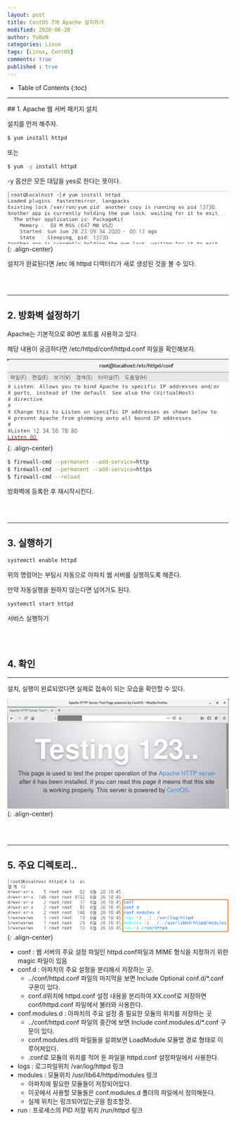 ```yaml
---
layout: post
title: CentOS 7에 Apache 설치하기
modified: 2020-06-28
author: Yo0oN
categories: Linux
tags: [Linux, CentOS]
comments: true
published : true
---
```


* Table of Contents
{:toc}

<hr>
## 1. Apache 웹 서버 패키지 설치

설치를 먼저 해주자.
```bash
$ yum install httpd
```

또는

```bash
$ yum -y install httpd
```

-y 옵션은 모든 대답을 yes로 한다는 뜻이다.

![installApache](/images/posts/installApache/installApache01.jpg "Apache 설치중"){: .align-center}

설치가 완료된다면 /etc 에 httpd 디렉터리가 새로 생성된 것을 볼 수 있다.

<br>
<br>
<hr>

## 2. 방화벽 설정하기

Apache는 기본적으로 80번 포트를 사용하고 있다.

해당 내용이 궁금하다면 /etc/httpd/conf/httpd.conf 파일을 확인해보자.

![80port](/images/posts/installApache/installApache02.jpg "포트번호 확인해보기"){: .align-center}

```bash
$ firewall-cmd --permanent --add-service=http
$ firewall-cmd --permanent --add-service=https
$ firewall-cmd --reload
```

방화벽에 등록한 후 재시작시킨다.

<br>
<br>
<hr>

## 3. 실행하기

```bash
systemctl enable httpd
```

위의 명령어는 부팅시 자동으로 아파치 웹 서버를 실행하도록 해준다.

만약 자동실행을 원하지 않는다면 넘어가도 된다.

```bash
systemctl start httpd
```

서비스 실행하기

<br>
<br>

## 4. 확인
<hr>

설치, 실행이 완료되었다면 실제로 접속이 되는 모습을 확인할 수 있다.

![확인](/images/posts/installApache/installApache03.jpg "확인"){: .align-center}

<br>
<br>
<hr>

## 5. 주요 디렉토리..

![구조](/images/posts/installApache/installApache04.png "구조"){: .align-center}

<ul>
  <li>conf : 웹 서버의 주요 설정 파일인 httpd.conf파일과 MIME 형식을 지정하기 위한 magic 파일이 있음</li>
  <li>conf.d : 아파치의 주요 설정을 분리해서 저장하는 곳.
    <ul>
      <li>../conf/httpd.conf 파일의 마지막을 보면 Include Optional conf.d/*.conf 구문이 있다.</li>
      <li>conf.d위치에 httpd.conf 설정 내용을 분리하여 XX.conf로 저장하면 conf/httpd.conf 파일에서 불러와 사용한다.</li>
    </ul>
  </li>
  <li>conf.modules.d : 아파치의 주요 설정 중 필요한 모듈의 위치를 저장하는 곳
    <ul>
      <li>../conf/httpd.conf 파일의 중간에 보면 Include conf.modules.d/*.conf 구문이 있다.</li>
      <li>conf.modules.d의 파일들을 살펴보면 LoadModule 모듈명 경로 형태로 이루어져있다.</li>
      <li>.conf로 모듈의 위치를 적어 둔 파일을 httpd.conf 설정파일에서 사용한다.</li>
    </ul>
  </li>
  <li>logs : 로그파일위치 /var/log/httpd 링크</li>
  <li>modules : 모듈위치 /usr/lib64/httpd/modules 링크
    <ul>
      <li>아파치에 필요한 모듈들이 저장되어있다.</li>
      <li>이곳에서 사용할 모듈들은 conf.modules.d 폴더의 파일에서 정의해둔다.</li>
      <li>실제 위치는 링크되어있는곳을 참조할것.</li>
    </ul>
  </li>
  <li>run : 프로세스의 PID 저장 위치 /run/httpd 링크</li>

